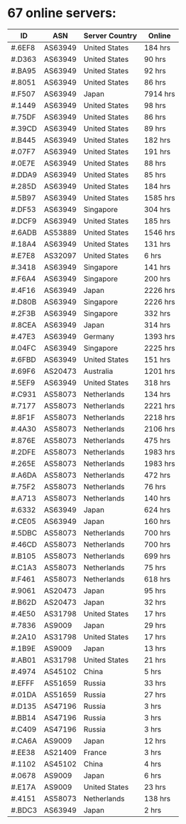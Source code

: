 # 67 online servers:

| ID | ASN | Server Country | Online |
| ------ | ------ | ------ | ------ |
| #.6EF8 | AS63949 | United States | 184 hrs |
| #.D363 | AS63949 | United States | 90 hrs |
| #.BA95 | AS63949 | United States | 92 hrs |
| #.8051 | AS63949 | United States | 86 hrs |
| #.F507 | AS63949 | Japan | 7914 hrs |
| #.1449 | AS63949 | United States | 98 hrs |
| #.75DF | AS63949 | United States | 86 hrs |
| #.39CD | AS63949 | United States | 89 hrs |
| #.B445 | AS63949 | United States | 182 hrs |
| #.07F7 | AS63949 | United States | 191 hrs |
| #.0E7E | AS63949 | United States | 88 hrs |
| #.DDA9 | AS63949 | United States | 85 hrs |
| #.285D | AS63949 | United States | 184 hrs |
| #.5B97 | AS63949 | United States | 1585 hrs |
| #.DF53 | AS63949 | Singapore | 304 hrs |
| #.DCF9 | AS63949 | United States | 185 hrs |
| #.6ADB | AS53889 | United States | 1546 hrs |
| #.18A4 | AS63949 | United States | 131 hrs |
| #.E7E8 | AS32097 | United States | 6 hrs |
| #.3418 | AS63949 | Singapore | 141 hrs |
| #.F6A4 | AS63949 | Singapore | 200 hrs |
| #.4F16 | AS63949 | Japan | 2226 hrs |
| #.D80B | AS63949 | Singapore | 2226 hrs |
| #.2F3B | AS63949 | Singapore | 332 hrs |
| #.8CEA | AS63949 | Japan | 314 hrs |
| #.47E3 | AS63949 | Germany | 1393 hrs |
| #.04FC | AS63949 | Singapore | 2225 hrs |
| #.6FBD | AS63949 | United States | 151 hrs |
| #.69F6 | AS20473 | Australia | 1201 hrs |
| #.5EF9 | AS63949 | United States | 318 hrs |
| #.C931 | AS58073 | Netherlands | 134 hrs |
| #.7177 | AS58073 | Netherlands | 2221 hrs |
| #.8F1F | AS58073 | Netherlands | 2218 hrs |
| #.4A30 | AS58073 | Netherlands | 2106 hrs |
| #.876E | AS58073 | Netherlands | 475 hrs |
| #.2DFE | AS58073 | Netherlands | 1983 hrs |
| #.265E | AS58073 | Netherlands | 1983 hrs |
| #.A6DA | AS58073 | Netherlands | 472 hrs |
| #.75F2 | AS58073 | Netherlands | 76 hrs |
| #.A713 | AS58073 | Netherlands | 140 hrs |
| #.6332 | AS63949 | Japan | 624 hrs |
| #.CE05 | AS63949 | Japan | 160 hrs |
| #.5DBC | AS58073 | Netherlands | 700 hrs |
| #.46CD | AS58073 | Netherlands | 700 hrs |
| #.B105 | AS58073 | Netherlands | 699 hrs |
| #.C1A3 | AS58073 | Netherlands | 75 hrs |
| #.F461 | AS58073 | Netherlands | 618 hrs |
| #.9061 | AS20473 | Japan | 95 hrs |
| #.B62D | AS20473 | Japan | 32 hrs |
| #.4E50 | AS31798 | United States | 17 hrs |
| #.7836 | AS9009 | Japan | 29 hrs |
| #.2A10 | AS31798 | United States | 17 hrs |
| #.1B9E | AS9009 | Japan | 13 hrs |
| #.AB01 | AS31798 | United States | 21 hrs |
| #.4974 | AS45102 | China | 5 hrs |
| #.EFFF | AS51659 | Russia | 33 hrs |
| #.01DA | AS51659 | Russia | 27 hrs |
| #.D135 | AS47196 | Russia | 3 hrs |
| #.BB14 | AS47196 | Russia | 3 hrs |
| #.C409 | AS47196 | Russia | 3 hrs |
| #.CA6A | AS9009 | Japan | 12 hrs |
| #.EE38 | AS21409 | France | 3 hrs |
| #.1102 | AS45102 | China | 4 hrs |
| #.0678 | AS9009 | Japan | 6 hrs |
| #.E17A | AS9009 | United States | 23 hrs |
| #.4151 | AS58073 | Netherlands | 138 hrs |
| #.BDC3 | AS63949 | Japan | 2 hrs |


